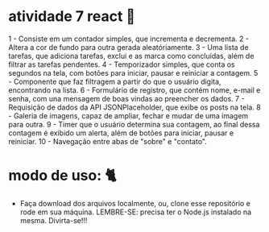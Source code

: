 # atividade 7 react 📓

1 - Consiste em um contador simples, que incrementa e decrementa.
2 - Altera a cor de fundo para outra gerada aleatóriamente.
3 - Uma lista de tarefas, que adiciona tarefas, exclui e as marca como concluídas, além de filtrar as tarefas pendentes.
4 - Temporizador simples, que conta os segundos na tela, com botões para iniciar, pausar e reiniciar a contagem.
5 - Componente que faz filtragem a partir do que o usuário digita, encontrando na lista.
6 - Formulário de registro, que contém nome, e-mail e senha, com una mensagem de boas vindas ao preencher os dados.
7 - Requisição de dados da API JSONPlaceholder, que exibe os posts na tela.
8 - Galeria de imagens, capaz de ampliar, fechar e mudar de uma imagem para outra.
9 - Timer que o usuário determina sua contagem, ao final dessa contagem é exibido um alerta, além de botões para iniciar, pausar e reiniciar.
10 - Navegação entre abas de "sobre" e "contato".


# modo de uso: 🐈

- Faça download dos arquivos localmente, ou, clone esse repositório e rode em sua máquina. LEMBRE-SE: precisa ter o Node.js instalado na mesma. Divirta-se!!!

